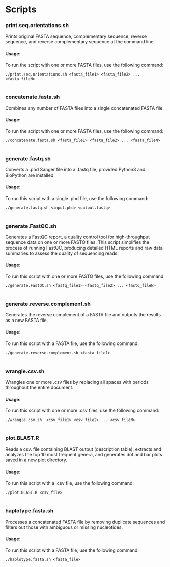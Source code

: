 # Scripts

### print.seq.orientations.sh

Prints original FASTA sequence, complementary sequence, reverse sequence, and reverse complementary sequence at the command line.

#### Usage:

To run the script with one or more FASTA files, use the following command:

`./print.seq.orientations.sh <fasta_file1> <fasta_file2> ... <fasta_fileN>`
 <br><br>

### concatenate.fasta.sh

Combines any number of FASTA files into a single concatenated FASTA file.

#### Usage:

To run the script with one or more FASTA files, use the following command:

`./concatenate.fasta.sh <fasta_file1> <fasta_file2> ... <fasta_fileN>`
 <br><br>

### generate.fastq.sh

Converts a .phd Sanger file into a .fastq file, provided Python3 and BioPython are installed.

#### Usage:

To run this script with a single .phd file, use the following command:

`./generate.fastq.sh <input.phd> <output.fastq>`
 <br><br>
 
### generate.FastQC.sh

Generates a FastQC report, a quality control tool for high-throughput sequence data on one or more FASTQ files. This script simplifies the process of running FastQC, producing detailed HTML reports and raw data summaries to assess the quality of sequencing reads.

#### Usage:

To run this script with one or more FASTQ files, use the following command:

`./generate.FastQC.sh <fastq_file1> <fastq_file2> ... <fastq_fileN>`
 <br><br>

### generate.reverse.complement.sh 

Generates the reverse complement of a FASTA file and outputs the results as a new FASTA file.

#### Usage:

To run this script with a FASTA file, use the following command:

`./generate.reverse.complement.sh <fasta_file1> `
 <br><br>
 
### wrangle.csv.sh

Wrangles one or more .csv files by replacing all spaces with periods throughout the entire document.

#### Usage:

To run this script with one or more .csv files, use the following command:

`./wrangle.csv.sh  <csv_file1> <csv_file2> ... <csv_fileN>`
 <br><br>
 
### plot.BLAST.R

Reads a csv. file containing BLAST output (description table), extracts and analyzes the top 10 most frequent genera, and generates dot and bar plots saved in a new plot directory. 

#### Usage:

To run this script with a .csv file, use the following command:

`./plot.BLAST.R <csv_file>`
 <br><br>

### haplotype.fasta.sh

Processes a concatenated FASTA file by removing duplicate sequences and filters out those with ambiguous or missing nucleotides.  

#### Usage:

To run this script with a FASTA file, use the following command:

`./haplotype.fasta.sh <fasta_file>`
 <br><br>